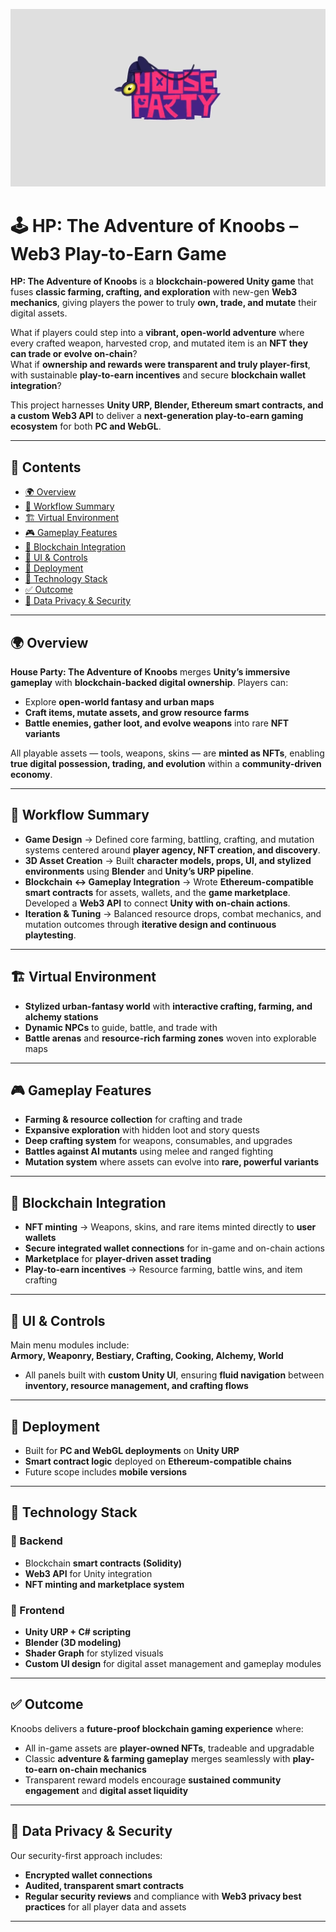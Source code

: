 ![HP-Blockchain](./assets/cover-image.png)

# 🕹️ HP: The Adventure of Knoobs – Web3 Play-to-Earn Game

**HP: The Adventure of Knoobs** is a **blockchain-powered Unity game** that fuses **classic farming, crafting, and exploration** with new-gen **Web3 mechanics**, giving players the power to truly **own, trade, and mutate** their digital assets.

What if players could step into a **vibrant, open-world adventure** where every crafted weapon, harvested crop, and mutated item is an **NFT they can trade or evolve on-chain**?  
What if **ownership and rewards were transparent and truly player-first**, with sustainable **play-to-earn incentives** and secure **blockchain wallet integration**?

This project harnesses **Unity URP, Blender, Ethereum smart contracts, and a custom Web3 API** to deliver a **next-generation play-to-earn gaming ecosystem** for both **PC and WebGL**.

---

## 📑 Contents
- [🌍 Overview](#-overview)
- [🔄 Workflow Summary](#-workflow-summary)
- [🏗 Virtual Environment](#-virtual-environment)
- [🎮 Gameplay Features](#-gameplay-features)
- [🧩 Blockchain Integration](#-blockchain-integration)
- [📝 UI & Controls](#-ui--controls)
- [🧪 Deployment](#-deployment)
- [🎯 Technology Stack](#-technology-stack)
- [✅ Outcome](#-outcome)
- [🔐 Data Privacy & Security](#-data-privacy--security)

---

## 🌍 Overview
**House Party: The Adventure of Knoobs** merges **Unity’s immersive gameplay** with **blockchain-backed digital ownership**. Players can:

- Explore **open-world fantasy and urban maps**  
- **Craft items, mutate assets, and grow resource farms**  
- **Battle enemies, gather loot, and evolve weapons** into rare **NFT variants**

All playable assets — tools, weapons, skins — are **minted as NFTs**, enabling **true digital possession, trading, and evolution** within a **community-driven economy**.

---

## 🔄 Workflow Summary
- **Game Design** → Defined core farming, battling, crafting, and mutation systems centered around **player agency, NFT creation, and discovery**.  
- **3D Asset Creation** → Built **character models, props, UI, and stylized environments** using **Blender** and **Unity’s URP pipeline**.  
- **Blockchain ↔ Gameplay Integration** → Wrote **Ethereum-compatible smart contracts** for assets, wallets, and the **game marketplace**. Developed a **Web3 API** to connect **Unity with on-chain actions**.  
- **Iteration & Tuning** → Balanced resource drops, combat mechanics, and mutation outcomes through **iterative design and continuous playtesting**.

---

## 🏗 Virtual Environment
- **Stylized urban-fantasy world** with **interactive crafting, farming, and alchemy stations**  
- **Dynamic NPCs** to guide, battle, and trade with  
- **Battle arenas** and **resource-rich farming zones** woven into explorable maps  

---

## 🎮 Gameplay Features
- **Farming & resource collection** for crafting and trade  
- **Expansive exploration** with hidden loot and story quests  
- **Deep crafting system** for weapons, consumables, and upgrades  
- **Battles against AI mutants** using melee and ranged fighting  
- **Mutation system** where assets can evolve into **rare, powerful variants**  

---

## 🧩 Blockchain Integration
- **NFT minting** → Weapons, skins, and rare items minted directly to **user wallets**  
- **Secure integrated wallet connections** for in-game and on-chain actions  
- **Marketplace** for **player-driven asset trading**  
- **Play-to-earn incentives** → Resource farming, battle wins, and item crafting  

---

## 📝 UI & Controls
Main menu modules include:  
**Armory, Weaponry, Bestiary, Crafting, Cooking, Alchemy, World**

- All panels built with **custom Unity UI**, ensuring **fluid navigation** between **inventory, resource management, and crafting flows**

---

## 🧪 Deployment
- Built for **PC and WebGL deployments** on **Unity URP**  
- **Smart contract logic** deployed on **Ethereum-compatible chains**  
- Future scope includes **mobile versions**

---

## 🎯 Technology Stack

### 🔹 Backend
- Blockchain **smart contracts (Solidity)**  
- **Web3 API** for Unity integration  
- **NFT minting and marketplace system**

### 🔹 Frontend
- **Unity URP + C# scripting**  
- **Blender (3D modeling)**  
- **Shader Graph** for stylized visuals  
- **Custom UI design** for digital asset management and gameplay modules  

---

## ✅ Outcome
Knoobs delivers a **future-proof blockchain gaming experience** where:  
- All in-game assets are **player-owned NFTs**, tradeable and upgradable  
- Classic **adventure & farming gameplay** merges seamlessly with **play-to-earn on-chain mechanics**  
- Transparent reward models encourage **sustained community engagement** and **digital asset liquidity**

---

## 🔐 Data Privacy & Security
Our security-first approach includes:  
- **Encrypted wallet connections**  
- **Audited, transparent smart contracts**  
- **Regular security reviews** and compliance with **Web3 privacy best practices** for all player data and assets  

---
